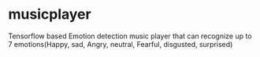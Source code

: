 # musicplayer
Tensorflow based Emotion detection music player that can recognize up to 7 emotions(Happy, sad, Angry, neutral, Fearful, disgusted, surprised) 
